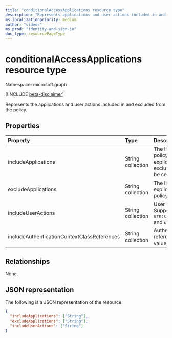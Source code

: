 ```yaml
---
title: "conditionalAccessApplications resource type"
description: "Represents applications and user actions included in and excluded from the policy scope."
ms.localizationpriority: medium
author: "videor"
ms.prod: "identity-and-sign-in"
doc_type: resourcePageType
---
```


# conditionalAccessApplications resource type

Namespace: microsoft.graph

[!INCLUDE [beta-disclaimer](../../includes/beta-disclaimer.md)]

Represents the applications and user actions included in and excluded from the policy.

## Properties

| Property | Type | Description |
|:-------- |:---- |:----------- |
| includeApplications | String collection | The list of application IDs the policy applies to, unless explicitly excluded (in excludeApplications). Can also be set to `All`. |
| excludeApplications | String collection | The list of application IDs explicitly excluded from the policy. |
| includeUserActions | String collection | User actions to include. Supported values are `urn:user:registersecurityinfo` and `urn:user:registerdevice` |
| includeAuthenticationContextClassReferences | String collection | Authentication context class references include. Supported values are `c1` through `c25`. |

## Relationships

None.

## JSON representation

The following is a JSON representation of the resource.

<!-- {
  "blockType": "resource",
  "optionalProperties": [
    "includeApplications",
    "excludeApplications",
    "includeUserActions"
  ],
  "@odata.type": "microsoft.graph.conditionalAccessApplications"
}-->

```json
{
  "includeApplications": ["String"],
  "excludeApplications": ["String"],
  "includeUserActions": ["String"]
}
```

<!-- uuid: 16cd6b66-4b1a-43a1-adaf-3a886856ed98
2019-02-04 14:57:30 UTC -->
<!-- {
  "type": "#page.annotation",
  "description": "conditionalAccessApplications resource",
  "keywords": "",
  "section": "documentation",
  "tocPath": ""
}-->

